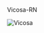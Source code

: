 Vicosa-RN

![Vicosa](https://user-images.githubusercontent.com/98216100/200099476-46de3233-0cfb-4d40-a0d1-14dd6350b9c2.jpg)
